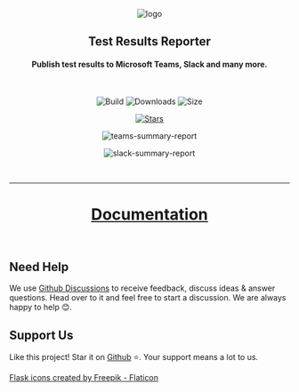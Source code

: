 <span align="center">

![logo](https://github.com/test-results-reporter/reporter/raw/main/assets/logo.png)

## Test Results Reporter

#### Publish test results to Microsoft Teams, Slack and many more.

<br />

![Build](https://github.com/test-results-reporter/reporter/workflows/Build/badge.svg?branch=main)
![Downloads](https://img.shields.io/npm/dt/test-results-reporter)
![Size](https://img.shields.io/bundlephobia/minzip/test-results-reporter)

[![Stars](https://img.shields.io/github/stars/test-results-reporter/reporter?style=social)](https://github.com/test-results-reporter/reporter/stargazers)

![teams-summary-report](https://github.com/test-results-reporter/reporter/raw/main/assets/teams-qc.png)

![slack-summary-report](https://github.com/test-results-reporter/reporter/raw/main/assets/slack-report-portal-analysis.png)

<br />

<hr >

# [Documentation](https://test-results-reporter.github.io/) 

</span>

<br />

## Need Help

We use [Github Discussions](https://github.com/test-results-reporter/reporter/discussions) to receive feedback, discuss ideas & answer questions. Head over to it and feel free to start a discussion. We are always happy to help 😊.

## Support Us

Like this project! Star it on [Github](https://github.com/test-results-reporter/reporter) ⭐. Your support means a lot to us.


<a href="https://www.flaticon.com/free-icons/flask" title="flask icons">Flask icons created by Freepik - Flaticon</a>